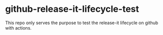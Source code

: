 # github-release-it-lifecycle-test
This repo only serves the purpose to test the release-it lifecycle on github with actions.
